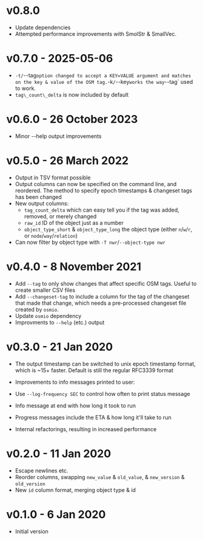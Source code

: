 # v0.8.0

* Update dependencies
* Attempted performance improvements with SmolStr & SmallVec.

# v0.7.0 - 2025-05-06

* `-t/`--tag` option changed to accept a KEY=VALUE argument and matches on the
  key & value of the OSM tag.
 `-k`/`--key` works the way `--tag` used to work.
* `tag\_count\_delta` is now included by default

# v0.6.0 - 26 October 2023

* Minor --help output improvements

# v0.5.0 - 26 March 2022

* Output in TSV format possible
* Output columns can now be specified on the command line, and reordered. The
  method to specify epoch timestamps & changeset tags has been changed
* New output columns:
  * `tag_count_delta` which can easy tell you if the tag was
     added, removed, or merely changed
  * `raw_id` ID of the object just as a number
  * `object_type_short` & `object_type_long` the object type (either `n`/`w`/`r`, or `node`/`way`/`relation`)
* Can now filter by object type with `-T nwr`/`--object-type nwr`

# v0.4.0 - 8 November 2021

* Add `--tag` to only show changes that affect specific OSM tags. Useful to
  create smaller CSV files
* Add `--changeset-tag` to include a column for the tag of the changeset that
  made that change, which needs a pre-processed changeset file created by `osmio`.
* Update `osmio` dependency
* Improvments to `--help` (etc.) output

# v0.3.0 - 21 Jan 2020

* The output timestamp can be switched to unix epoch timestamp format, which is
  ~15+ faster. Default is still the regular RFC3339 format

* Improvements to info messages printed to user:

 * Use `--log-frequency SEC` to control how often to print status message
 * Info message at end with how long it took to run
 * Progress messages include the ETA & how long it'll take to run

* Internal refactorings, resulting in increased performance

# v0.2.0 - 11 Jan 2020

* Escape newlines etc.
* Reorder columns, swapping `new_value` & `old_value`, & `new_version` & `old_version`
* New `id` column format, merging object type & id

# v0.1.0 - 6 Jan 2020

* Initial version
